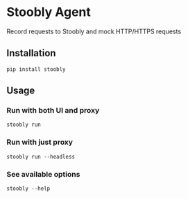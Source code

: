 # Stoobly Agent

Record requests to Stoobly and mock HTTP/HTTPS requests

## Installation

```
pip install stoobly
```

## Usage

### Run with both UI and proxy

```
stoobly run
```

### Run with just proxy

```
stoobly run --headless
```

### See available options

```
stoobly --help
```
